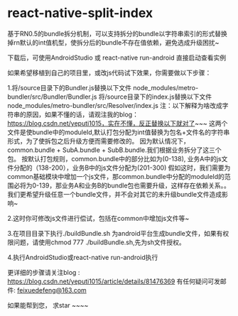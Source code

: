 # react-native-split-index
基于RN0.5的bundle拆分机制，可以支持拆分的bundle以字符串索引的形式替换掉rn默认的int值机型，使拆分后的bundle不存在值依赖，避免选成升级困扰~

下载后，可使用AndroidStudio 或 react-native run-android 直接启动查看实例

如果希望移植到自己的项目里，或改js代码试下效果，你需要做以下步骤：

1.将/source目录下的Bundler.js替换以下文件
node_modules/metro-bundler/src/Bundler/Bundler.js
将/source目录下的index.js替换以下文件
node_modules/metro-bundler/src/Resolver/index.js
注：以下解释为啥改成字符串的原因，如果不懂的话，请观注我的blog：https://blog.csdn.net/yeputi1015，实在不懂，反正替换以下就对了~~~
这两个文件是使bundle中的moduleId,默认打包分配为int值替换为包名+文件名的字符串形式，为了使拆包之后升级方便而需要修改的。
因为默认情况下，common.bundle + SubA.bundle + SubB.bundle.我们根据业务拆分了这三个包。
按默认打包规则，common.bundle中的部分比如为(0-138), 业务A中的js文件分配的（138-200），业务B中的js文件分配为(201-300)
假如这时，我们需要为common基础模块中增加一个js文件，那common.bundle中分配的moduleId的范围必将为0-139，那业务A和业务B的bundle包也需要升级，这样存在依赖关系。。我们更希望升级任意一个bundle文件，并不会对其它的未升级bundle文件造成影响~

2.这时你可修改js文件进行偿试，包括在common中增加js文件等~

3.在项目目录下执行./buildBundle.sh 为android平台生成bundle文件，如果有权限问题，请使用chmod 777 ./buildBundle.sh,先为sh文件授权。

4.执行AndroidStudio或react-native run-android执行

更详细的步骤请关注blog : https://blog.csdn.net/yeputi1015/article/details/81476369
有任何疑问可发邮件: feixuedefeng@163.com

如果能帮到您， 求star ~~~~
